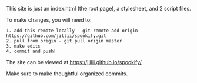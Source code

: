 This site is just an index.html (the root page), a stylesheet, and 2 script files.

To make changes, you will need to:

	1. add this remote locally - git remote add origin https://github.com/jillii/spookify.git
	2. pull from origin - git pull origin master
	3. make edits
	4. commit and push!

The site can be viewed at https://jillii.github.io/spookify/

Make sure to make thoughtful organized commits.
